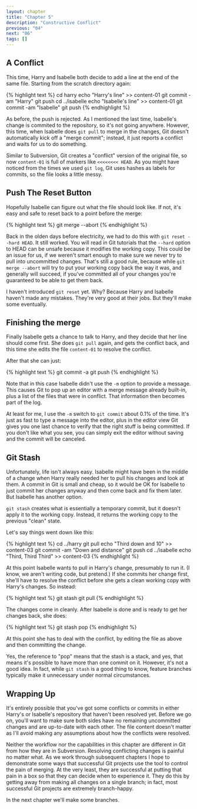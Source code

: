 ```yaml
---
layout: chapter
title: "Chapter 5"
description: "Constructive Conflict"
previous: "04"
next: "06"
tags: []
---
```


A Conflict
----------

This time, Harry and Isabelle both decide to add a line at the end of the same
file. Starting from the scratch directory again:

{% highlight text %}
cd harry
echo "Harry's line" >> content-01
git commit -am "Harry"
git push
cd ../isabelle
echo "Isabelle's line" >> content-01
git commit -am "Isabelle"
git push
{% endhighlight %}

As before, the push is rejected. As I mentioned the last time, Isabelle's change
is commited to the repository, so it's not going anywhere. However, this time,
when Isabelle does `git pull` to merge in the changes, Git doesn't automatically
kick off a "merge commit"; instead, it just reports a conflict and waits for us
to do something.

Similar to Subversion, Git creates a "conflict" version of the original file,
so now `content-01` is full of markers like `<<<<<<<< HEAD`. As you might have
noticed from the times we used `git log`, Git uses hashes as labels for commits, so
the file looks a little messy.

Push The Reset Button
---------------------

Hopefully Isabelle can figure out what the file should look like. If not, it's easy
and safe to reset back to a point before the merge:

{% highlight text %}
git merge --abort
{% endhighlight %}

Back in the olden days before electricity, we had to do this with `git reset
--hard HEAD`. It still worked.  You will read in Git tutorials that the
`--hard` option to HEAD can be unsafe because it modifies the working copy.
This could be an issue for us, if we weren't smart enough to make sure we never
try to pull into uncommitted changes. That's still a good rule, because while
`git merge --abort` will try to put your working copy back the way it was, and
generally will succeed, if you've committed all of your changes you're
guaranteed to be able to get them back.

I haven't introduced `git reset` yet. Why? Because Harry and Isabelle haven't
made any mistakes. They're very good at their jobs. But they'll make some
eventually.

Finishing the merge
-------------------

Finally Isabelle gets a chance to talk to Harry, and they decide that her line
should come first. She does `git pull` again, and gets the conflict back, and this
time she edits the file `content-01` to resolve the conflict.

After that she can just:

{% highlight text %}
git commit -a
git push
{% endhighlight %}

Note that in this case Isabelle didn't use the `-m` option to provide a message.
This causes Git to pop up an editor with a merge message already built-in, plus a list
of the files that were in conflict. That information then becomes part of the log.

At least for me, I use the `-m` switch to `git commit` about 0.1% of the time. It's
just as fast to type a message into the editor, plus in the editor view Git gives you
one last chance to verify that the right stuff is being committed. If you don't like
what you see, you can simply exit the editor without saving and the commit will be
canceled.

Git Stash
---------

Unfortunately, life isn't always easy. Isabelle might have been in the middle of
a change when Harry really needed her to pull his changes and look at them. A commit
in Git is small and cheap, so it would be OK for Isabelle to just commit her changes
anyway and then come back and fix them later. But Isabelle has another option.

`git stash` creates what is essentially a temporary commit, but it doesn't apply it
to the working copy. Instead, it returns the working copy to the previous "clean" state.

Let's say things went down like this:

{% highlight text %}
cd ../harry
git pull
echo "Third down and 10" >> content-03
git commit -am "Down and distance"
git push
cd ../isabelle
echo "Third, Third Third" >> content-03
{% endhighlight %}

At this point Isabelle wants to pull in Harry's change, presumably to run it. (I know,
we aren't writing code, but pretend.) If she commits her change first, she'll have to
resolve the conflict before she gets a clean working copy with Harry's changes.
So instead:

{% highlight text %}
git stash
git pull
{% endhighlight %}

The changes come in cleanly. After Isabelle is done and is ready to get her changes
back, she does:

{% highlight text %}
git stash pop
{% endhighlight %}

At this point she has to deal with the conflict, by editing the file as above and
then committing the change.

Yes, the reference to "pop" means that the stash is a stack, and yes, that
means it's possible to have more than one commit on it.  However, it's not a
good idea. In fact, while `git stash` is a good thing to know, feature branches
typically make it unnecessary under normal circumstances.

Wrapping Up
-----------

It's entirely possible that you've got some conflicts or commits in either Harry's or
Isabelle's repository that haven't been resolved yet. Before we go on, you'll want to
make sure both sides have no remaining uncommitted changes and are up-to-date with
each other. The file content doesn't matter as I'll avoid making any assumptions about
how the conflicts were resolved.

Neither the workflow nor the capabilities in this chapter are different in Git
from how they are in Subversion. Resolving conflicting changes is painful no
matter what. As we work through subsequent chapters I hope to demonstrate some
ways that successful Git projects use the tool to control the pain of merging.
At the very least, they are successful at putting that pain in a box so that
they can decide when to experience it. They do this by getting away from making
all changes on a single branch; in fact, most successful Git projects are
extremely branch-happy.

In the next chapter we'll make some branches.

